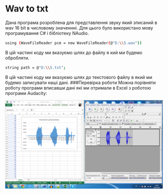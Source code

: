 # Wav to txt

Дана програма розроблена для представлення звуку який зписаний в wav 16 bit в числовому значеннні. Для цього було використано мову програмування С# і бібліотеку NAudio. 

```sh
using (WaveFileReader pcm = new WaveFileReader(@"D:\\5.wav"))
```
В цій частині коду ми вказуємо шлях до файлу я кий ми будемо обробляти.
```sh
string path = @"D:\\5.txt";
```
В цій частині коду ми вказуємо шлях до текстового файлу в який ми будемо записувати наші дані. 
###Перевірка роботи
Можна порівняти роботу програми вписавши дані які ми отримали в Excel з роботою програми Audacity:

![alt text](https://github.com/TheSpiritOfTheInternet/wavtotxt/blob/master/img.PNG?raw=true "Результат роботи програми.")

